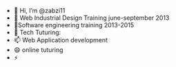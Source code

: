 - 👋 Hi, I’m @zabzi11
- 👀 Web Industrial Design Training june-september 2013
- 🌱Software engineering training 2013-2015
- 💞️ Tech Tuturing:
- 📫 Web Application development
- 😄 online tuturing
- ⚡ 

<!---
zabzi11/zabzi11 is a ✨ special ✨ repository because its `README.md` (this file) appears on your GitHub profile.
You can click the Preview link to take a look at your changes.
--->
